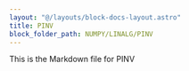```yaml
---
layout: "@/layouts/block-docs-layout.astro"
title: PINV
block_folder_path: NUMPY/LINALG/PINV
---
```


This is the Markdown file for PINV


